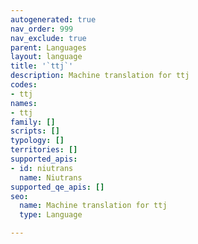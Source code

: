 ```yaml
---
autogenerated: true
nav_order: 999
nav_exclude: true
parent: Languages
layout: language
title: '`ttj`'
description: Machine translation for ttj
codes:
- ttj
names:
- ttj
family: []
scripts: []
typology: []
territories: []
supported_apis:
- id: niutrans
  name: Niutrans
supported_qe_apis: []
seo:
  name: Machine translation for ttj
  type: Language

---
```


